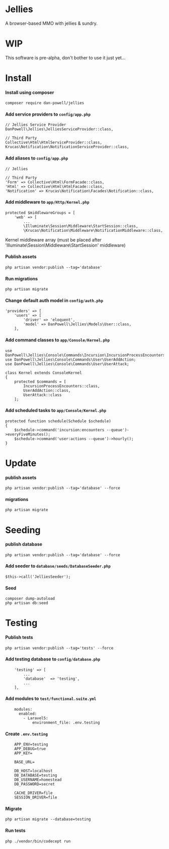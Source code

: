 
# Jellies

A browser-based MMO with jellies & sundry.

# WIP

This software is pre-alpha, don't bother to use it just yet...

# Install

#### Install using composer

`composer require dan-powell/jellies`

#### Add service providers to `config/app.php`

```
// Jellies Service Provider
DanPowell\Jellies\JelliesServiceProvider::class,

// Third Party
Collective\Html\HtmlServiceProvider::class,
Krucas\Notification\NotificationServiceProvider::class,
```

#### Add aliases to `config/app.php`

```
// Jellies

// Third Party
'Form' => Collective\Html\FormFacade::class,
'Html' => Collective\Html\HtmlFacade::class,
'Notification' => Krucas\Notification\Facades\Notification::class,
```

#### Add middleware to `app/Http/Kernel.php`

```
protected $middlewareGroups = [
    'web' => [
        ...
        \Illuminate\Session\Middleware\StartSession::class,
        \Krucas\Notification\Middleware\NotificationMiddleware::class,
```

Kernel middleware array (must be placed after 'Illuminate\Session\Middleware\StartSession' middleware)

#### Publish assets

    php artisan vendor:publish --tag='database'

#### Run migrations

    php artisan migrate

#### Change default auth model in `config/auth.php`

```
'providers' => [
    'users' => [
        'driver' => 'eloquent',
        'model' => DanPowell\Jellies\Models\User::class,
    ],
```

#### Add command classes to `app/Console/Kernel.php`

```
use DanPowell\Jellies\Console\Commands\Incursion\IncursionProcessEncounters;
use DanPowell\Jellies\Console\Commands\User\UserAddAction;
use DanPowell\Jellies\Console\Commands\User\UserAttack;

class Kernel extends ConsoleKernel
{
    protected $commands = [
        IncursionProcessEncounters::class,
        UserAddAction::class,
        UserAttack::class
    ];
```

#### Add scheduled tasks to `app/Console/Kernel.php`

```
protected function schedule(Schedule $schedule)
{
    $schedule->command('incursion:encounters --queue')->everyFiveMinutes();
    $schedule->command('user:actions --queue')->hourly();
}
```

# Update

#### publish assets

    php artisan vendor:publish --tag='database' --force

#### migrations

    php artisan migrate

# Seeding

#### publish database

    php artisan vendor:publish --tag='database' --force

#### Add seeder to `database/seeds/DatabaseSeeder.php`

    $this->call('JelliesSeeder');

#### Seed

    composer dump-autoload
    php artisan db:seed


# Testing

#### Publish tests

    php artisan vendor:publish --tag='tests' --force

#### Add testing database to `config/database.php`

```
    'testing' => [
        ...
        'database'  => 'testing',
        ...
    ],
```

#### Add modules to `test/functional.suite.yml`

```
    modules:
      enabled:
        - Laravel5:
            environment_file: .env.testing
```

#### Create `.env.testing`

```
    APP_ENV=testing
    APP_DEBUG=true
    APP_KEY=

    BASE_URL=

    DB_HOST=localhost
    DB_DATABASE=testing
    DB_USERNAME=homestead
    DB_PASSWORD=secret

    CACHE_DRIVER=file
    SESSION_DRIVER=file
```

#### Migrate

    php artisan migrate --database=testing

#### Run tests

    php ./vendor/bin/codecept run
